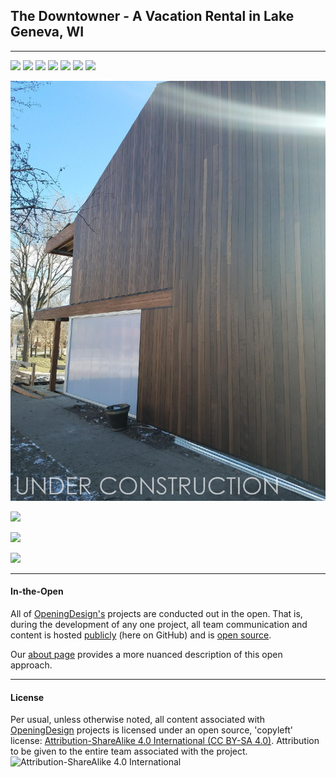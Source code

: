
## The Downtowner - A Vacation Rental in Lake Geneva, WI

---



![](https://raw.githubusercontent.com/OpeningDesign/Vacation_Rental/master/Models/2D%20Documents/Enscape_2016-09-29-13-53-28.png)
![](https://raw.githubusercontent.com/OpeningDesign/Vacation_Rental/master/Models/2D%20Documents/Enscape_2016-09-29-13-54-47.png)
![](https://raw.githubusercontent.com/OpeningDesign/Vacation_Rental/master/Models/2D%20Documents/Enscape_2016-09-29-13-59-47.png)
![](https://raw.githubusercontent.com/OpeningDesign/Vacation_Rental/master/Models/2D%20Documents/Enscape_2016-09-29-14-04-41.png)
![](https://raw.githubusercontent.com/OpeningDesign/Vacation_Rental/master/Models/2D%20Documents/Enscape_2016-09-29-14-07-02.png)
![](https://raw.githubusercontent.com/OpeningDesign/Vacation_Rental/master/Models/2D%20Documents/Enscape_2016-09-29-14-07-39.png)
![](https://raw.githubusercontent.com/OpeningDesign/Vacation_Rental/master/Models/2D%20Documents/Enscape_2016-09-29-14-26-58.png)


![](Admin\Facade.jpg)




![](https://github.com/OpeningDesign/Vacation_Rental/blob/master/Models/2D%20Documents/The%20Downtowner_HVAC%20and%20Plumbing_Perspective.jpg?raw=true)

![](https://github.com/OpeningDesign/Vacation_Rental/blob/master/Research%20and%20CA/Research%20and%20Submittals/02%20-%20Existing%20Conditions%20and%20Code%20Research/Site%20Photos%20and%20Videos/20160901/2016-09-01%2014.03.53_EXISTING.jpg?raw=true)

![](https://github.com/OpeningDesign/Vacation_Rental/blob/master/Research%20and%20CA/Research%20and%20Submittals/02%20-%20Existing%20Conditions%20and%20Code%20Research/Site%20Photos%20and%20Videos/20160901/2016-09-01%2014.08.23_EXISTING.jpg?raw=true)





---

#### In-the-Open

All of [OpeningDesign's](http://openingdesign.com/) projects are conducted out in the open.  That is, during the development of any one project, all team communication and content is hosted [publicly](https://github.com/OpeningDesign) (here on GitHub) and is <a href="#license">open source</a>.

Our [about page](http://openingdesign.com/about/) provides a more nuanced description of this open approach.

---

#### License
Per usual, unless otherwise noted, all content associated with [OpeningDesign](http://openingdesign.com) projects is licensed under an open source, 'copyleft' license: 
[Attribution-ShareAlike 4.0 International (CC BY-SA 4.0)](https://creativecommons.org/licenses/by-sa/4.0/).  Attribution to be given to the entire team associated with the project.
![Attribution-ShareAlike 4.0 International](http://i.creativecommons.org/l/by-sa/3.0/88x31.png)


